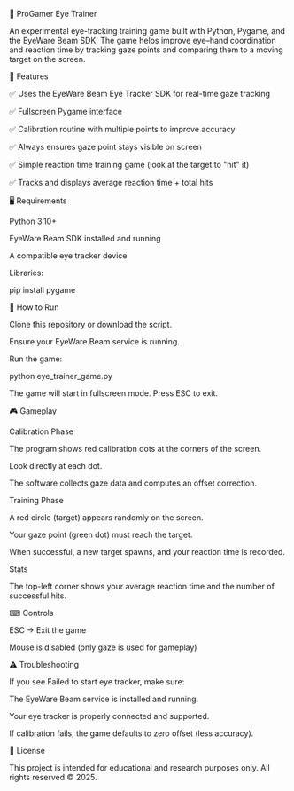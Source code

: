 🎯 ProGamer Eye Trainer

An experimental eye-tracking training game built with Python, Pygame, and the EyeWare Beam SDK.
The game helps improve eye–hand coordination and reaction time by tracking gaze points and comparing them to a moving target on the screen.

📌 Features

✅ Uses the EyeWare Beam Eye Tracker SDK for real-time gaze tracking

✅ Fullscreen Pygame interface

✅ Calibration routine with multiple points to improve accuracy

✅ Always ensures gaze point stays visible on screen

✅ Simple reaction time training game (look at the target to "hit" it)

✅ Tracks and displays average reaction time + total hits

🖥 Requirements

Python 3.10+

EyeWare Beam SDK installed and running

A compatible eye tracker device

Libraries:

pip install pygame

🚀 How to Run

Clone this repository or download the script.

Ensure your EyeWare Beam service is running.

Run the game:

python eye_trainer_game.py


The game will start in fullscreen mode. Press ESC to exit.

🎮 Gameplay

Calibration Phase

The program shows red calibration dots at the corners of the screen.

Look directly at each dot.

The software collects gaze data and computes an offset correction.

Training Phase

A red circle (target) appears randomly on the screen.

Your gaze point (green dot) must reach the target.

When successful, a new target spawns, and your reaction time is recorded.

Stats

The top-left corner shows your average reaction time and the number of successful hits.

⌨ Controls

ESC → Exit the game

Mouse is disabled (only gaze is used for gameplay)

⚠ Troubleshooting

If you see Failed to start eye tracker, make sure:

The EyeWare Beam service is installed and running.

Your eye tracker is properly connected and supported.

If calibration fails, the game defaults to zero offset (less accuracy).

📖 License

This project is intended for educational and research purposes only.
All rights reserved © 2025.
